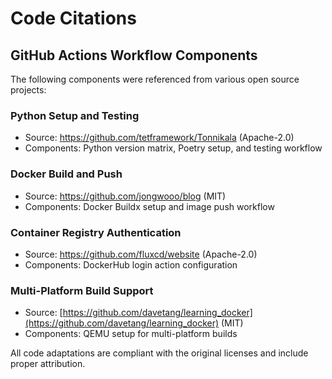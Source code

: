 # Code Citations

## GitHub Actions Workflow Components

The following components were referenced from various open source projects:

### Python Setup and Testing

- Source: <https://github.com/tetframework/Tonnikala> (Apache-2.0)
- Components: Python version matrix, Poetry setup, and testing workflow

### Docker Build and Push 

- Source: <https://github.com/jongwooo/blog> (MIT)
- Components: Docker Buildx setup and image push workflow

### Container Registry Authentication

- Source: <https://github.com/fluxcd/website> (Apache-2.0)
- Components: DockerHub login action configuration

### Multi-Platform Build Support

- Source: [https://github.com/davetang/learning_docker](https://github.com/davetang/learning_docker) (MIT)
- Components: QEMU setup for multi-platform builds

All code adaptations are compliant with the original licenses and include proper attribution.
